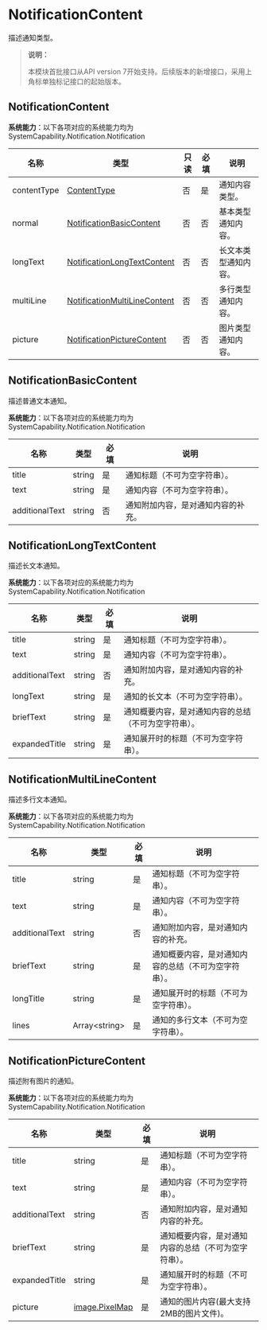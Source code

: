 # NotificationContent

描述通知类型。

> **说明：**
>
> 本模块首批接口从API version 7开始支持。后续版本的新增接口，采用上角标单独标记接口的起始版本。

## NotificationContent

**系统能力**：以下各项对应的系统能力均为SystemCapability.Notification.Notification

| 名称        | 类型                                                         | 只读 | 必填 | 说明               |
| ----------- | ------------------------------------------------------------ | ---- | --- | ------------------ |
| contentType | [ContentType](./js-apis-notificationManager.md#contenttype)  | 否  | 是  | 通知内容类型。       |
| normal      | [NotificationBasicContent](#notificationbasiccontent)        | 否  | 否  | 基本类型通知内容。   |
| longText    | [NotificationLongTextContent](#notificationlongtextcontent)  | 否  | 否  | 长文本类型通知内容。 |
| multiLine   | [NotificationMultiLineContent](#notificationmultilinecontent) | 否  | 否  | 多行类型通知内容。   |
| picture     | [NotificationPictureContent](#notificationpicturecontent)    | 否  | 否  | 图片类型通知内容。   |

## NotificationBasicContent

描述普通文本通知。

**系统能力**：以下各项对应的系统能力均为SystemCapability.Notification.Notification

| 名称           | 类型   | 必填 | 说明                   |
| -------------- | ------ | ---- |----------------------|
| title          | string | 是   | 通知标题（不可为空字符串）。 |
| text           | string | 是   | 通知内容（不可为空字符串）。                |
| additionalText | string | 否   | 通知附加内容，是对通知内容的补充。    |


## NotificationLongTextContent

描述长文本通知。

**系统能力**：以下各项对应的系统能力均为SystemCapability.Notification.Notification

| 名称           | 类型   | 必填 | 说明                             |
| -------------- | ------ | --- | -------------------------------- |
| title          | string | 是  | 通知标题（不可为空字符串）。                         |
| text           | string | 是  | 通知内容（不可为空字符串）。                         |
| additionalText | string | 否  | 通知附加内容，是对通知内容的补充。   |
| longText       | string | 是  | 通知的长文本（不可为空字符串）。                     |
| briefText      | string | 是  | 通知概要内容，是对通知内容的总结（不可为空字符串）。   |
| expandedTitle  | string | 是  | 通知展开时的标题（不可为空字符串）。                 |


## NotificationMultiLineContent

描述多行文本通知。

**系统能力**：以下各项对应的系统能力均为SystemCapability.Notification.Notification

| 名称           | 类型             | 必填 | 说明                             |
| -------------- | ---------------  |----| -------------------------------- |
| title          | string           | 是  | 通知标题（不可为空字符串）。                         |
| text           | string           | 是  | 通知内容（不可为空字符串）。                         |
| additionalText | string            | 否  | 通知附加内容，是对通知内容的补充。 |
| briefText      | string           | 是  | 通知概要内容，是对通知内容的总结（不可为空字符串）。 |
| longTitle      | string            | 是  | 通知展开时的标题（不可为空字符串）。                 |
| lines          | Array\<string\>   | 是  | 通知的多行文本（不可为空字符串）。                   |


## NotificationPictureContent

描述附有图片的通知。

**系统能力**：以下各项对应的系统能力均为SystemCapability.Notification.Notification

| 名称           | 类型            | 必填 | 说明          |
| -------------- | -------------- |----|-------------|
| title          | string         | 是  | 通知标题（不可为空字符串）。       |
| text           | string         | 是  | 通知内容（不可为空字符串）。       |
| additionalText | string         | 否  | 通知附加内容，是对通知内容的补充。 |
| briefText      | string         | 是  | 通知概要内容，是对通知内容的总结（不可为空字符串）。 |
| expandedTitle  | string         | 是  | 通知展开时的标题（不可为空字符串）。   |
| picture        | [image.PixelMap](js-apis-image.md#pixelmap7) | 是  | 通知的图片内容(最大支持2MB的图片文件)。  |
